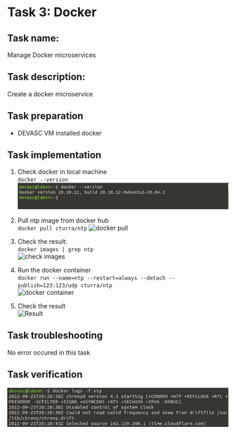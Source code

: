 # Task 3: Docker

## Task name: 
Manage Docker microservices

## Task description: 
Create a docker microservice

## Task preparation
- DEVASC VM installed docker

## Task implementation
1. Check docker in local machine      
`docker --version`    
![docker-version](task3.1screenshot.JPG) 

2. Pull ntp image from docker hub       
`docker pull cturra/ntp`
![docker pull](task3.2screenchot.JPG)

3. Check the result:       
`docker images | grep ntp`      
![check images](task3.3screenchot.JPG)  

4. Run the docker container     
`docker run --name=ntp --restart=always --detach --publish=123:123/udp cturra/ntp`    
![docker container](task3.4screenchot.JPG)

5. Check the result    
![Result](task3.5screenchot.JPG)    
 
## Task troubleshooting
No error occured in this task

## Task verification
![Confirm task3](task3.6screenshot.JPG)
